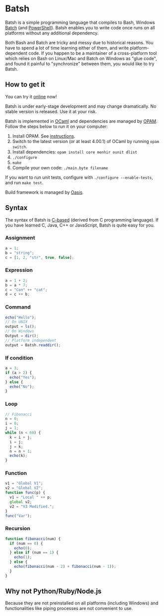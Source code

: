 # Batsh

Batsh is a simple programming language that compiles to Bash, Windows [Batch](http://www.microsoft.com/resources/documentation/windows/xp/all/proddocs/en-us/batch.mspx) (and [PowerShell](http://technet.microsoft.com/en-us/scriptcenter/powershell.aspx)).
Batsh enables you to write code once runs on all platforms without any additional dependency.

Both Bash and Batch are tricky and messy due to historical reasons.
You have to spend a lot of time learning either of them, and write platform-dependent code.
If you happen to be a maintainer of a cross-platform tool which relies on Bash on Linux/Mac and Batch on Windows as "glue code", and found it painful to "synchronize" between them, you would like to try Batsh.

## How to get it

You can try it [online](http://batsh.byvoid.com/) now!

Batsh is under early-stage development and may change dramatically. No stable version is released. Use it at your risk.

Batsh is implemented in [OCaml](http://caml.inria.fr/ocaml/) and dependencies are managed by [OPAM](http://opam.ocamlpro.com/). Follow the steps below to run it on your computer:

1. Install OPAM. See [instructions](http://opam.ocamlpro.com/doc/Quick_Install.html).
2. Switch to the latest version (or at least 4.00.1) of OCaml by running `opam switch`.
3. Install dependencies: `opam install core menhir ounit dlist`
4. `./configure`
5. `make`
6. Compile your own code: `./main.byte filename`

If you want to run unit tests, configure with `./configure --enable-tests`, and run `make test`.

Build framework is managed by [Oasis](http://oasis.forge.ocamlcore.org/).

## Syntax

The syntax of Batsh is [C-based](https://en.wikipedia.org/wiki/List_of_C-based_programming_languages) (derived from C programming language).
If you have learned C, Java, C++ or JavaScript, Batsh is quite easy for you.

### Assignment

```javascript
a = 1;
b = "string";
c = [1, 2, "str", true, false];
```

### Expression

```javascript
a = 1 + 2;
b = a * 7;
c = "Con" ++ "cat";
d = c ++ b;
```

### Command

```javascript
echo("Hello");
// On UNIX
output = ls();
// On Windows
Output = dir();
// Platform independent
output = Batsh.readdir();
```

### If condition

```javascript
a = 3;
if (a > 2) {
  echo("Yes");
} else {
  echo("No");
}
```

### Loop

```javascript
// Fibonacci
n = 0;
i = 0;
j = 1;
while (n < 60) {
  k = i + j;
  i = j;
  j = k;
  n = n + 1;
  echo(k);
}
```

### Function

```javascript
v1 = "Global V1";
v2 = "Global V2";
function func(p) {
  v1 = "Local " ++ p;
  global v2;
  v2 = "V3 Modified.";
}
func("Var");
```

### Recursion

```javascript
function fibonacci(num) {
  if (num == 0) {
    echo(0);
  } else if (num == 1) {
    echo(1);
  } else {
    echo(fibonacci(num - 2) + fibonacci(num - 1));
  }
}
```

## Why not Python/Ruby/Node.js

Because they are not preinstalled on all platforms (including Windows) and functionalities like piping processes are not convenient to use.
